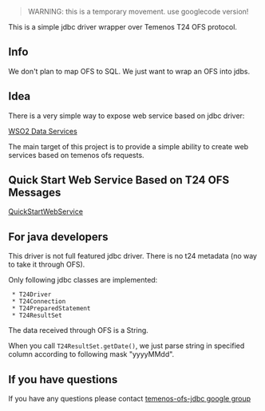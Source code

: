 > WARNING: this is a temporary movement. use googlecode version!

This is a simple jdbc driver wrapper over Temenos T24 OFS protocol.

## Info ##
We don't plan to map OFS to SQL.
We just want to wrap an OFS into jdbs.

## Idea ##
There is a very simple way to expose web service based on jdbc driver:

[WSO2 Data Services](http://wso2.org/projects/data-services-server/java)

The main target of this project is to provide a simple ability to create web services based on temenos ofs requests.


## Quick Start Web Service Based on T24 OFS Messages ##
[QuickStartWebService](wiki/QuickStartWebService.md)

## For java developers ##
This driver is not full featured jdbc driver. There is no t24 metadata (no way to take it through OFS).

Only following jdbc classes are implemented:
```
 * T24Driver
 * T24Connection
 * T24PreparedStatement
 * T24ResultSet
```

The data received through OFS is a String.

When you call `T24ResultSet.getDate()`, we just parse string in specified column according to following mask "yyyyMMdd".




## If you have questions ##
If you have any questions please contact [temenos-ofs-jdbc google group](http://groups.google.com/group/temenos-ofs-jdbc)

